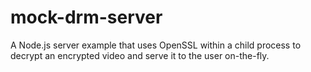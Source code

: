 # mock-drm-server
A Node.js server example that uses OpenSSL within a child process to decrypt an encrypted video and serve it to the user on-the-fly.
